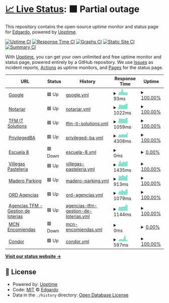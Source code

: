 # [📈 Live Status](https://porrale.github.io/status): <!--live status--> **🟧 Partial outage**

This repository contains the open-source uptime monitor and status page for [Edgardo](https://porrale.github.io/status), powered by [Upptime](https://github.com/upptime/upptime).

[![Uptime CI](https://github.com/porrale/status/workflows/Uptime%20CI/badge.svg)](https://github.com/porrale/status/actions?query=workflow%3A%22Uptime+CI%22)
[![Response Time CI](https://github.com/porrale/status/workflows/Response%20Time%20CI/badge.svg)](https://github.com/porrale/status/actions?query=workflow%3A%22Response+Time+CI%22)
[![Graphs CI](https://github.com/porrale/status/workflows/Graphs%20CI/badge.svg)](https://github.com/porrale/status/actions?query=workflow%3A%22Graphs+CI%22)
[![Static Site CI](https://github.com/porrale/status/workflows/Static%20Site%20CI/badge.svg)](https://github.com/porrale/status/actions?query=workflow%3A%22Static+Site+CI%22)
[![Summary CI](https://github.com/porrale/status/workflows/Summary%20CI/badge.svg)](https://github.com/porrale/status/actions?query=workflow%3A%22Summary+CI%22)

With [Upptime](https://upptime.js.org), you can get your own unlimited and free uptime monitor and status page, powered entirely by a GitHub repository. We use [Issues](https://github.com/porrale/status/issues) as incident reports, [Actions](https://github.com/porrale/status/actions) as uptime monitors, and [Pages](https://porrale.github.io/status) for the status page.

<!--start: status pages-->
<!-- This summary is generated by Upptime (https://github.com/upptime/upptime) -->
<!-- Do not edit this manually, your changes will be overwritten -->
<!-- prettier-ignore -->
| URL | Status | History | Response Time | Uptime |
| --- | ------ | ------- | ------------- | ------ |
| <img alt="" src="https://icons.duckduckgo.com/ip3/www.google.com.ico" height="13"> [Google](https://www.google.com) | 🟩 Up | [google.yml](https://github.com/porrale/status/commits/HEAD/history/google.yml) | <details><summary><img alt="Response time graph" src="./graphs/google/response-time-week.png" height="20"> 93ms</summary><br><a href="https://porrale.github.io/status/history/google"><img alt="Response time 110" src="https://img.shields.io/endpoint?url=https%3A%2F%2Fraw.githubusercontent.com%2Fporrale%2Fstatus%2FHEAD%2Fapi%2Fgoogle%2Fresponse-time.json"></a><br><a href="https://porrale.github.io/status/history/google"><img alt="24-hour response time 76" src="https://img.shields.io/endpoint?url=https%3A%2F%2Fraw.githubusercontent.com%2Fporrale%2Fstatus%2FHEAD%2Fapi%2Fgoogle%2Fresponse-time-day.json"></a><br><a href="https://porrale.github.io/status/history/google"><img alt="7-day response time 93" src="https://img.shields.io/endpoint?url=https%3A%2F%2Fraw.githubusercontent.com%2Fporrale%2Fstatus%2FHEAD%2Fapi%2Fgoogle%2Fresponse-time-week.json"></a><br><a href="https://porrale.github.io/status/history/google"><img alt="30-day response time 87" src="https://img.shields.io/endpoint?url=https%3A%2F%2Fraw.githubusercontent.com%2Fporrale%2Fstatus%2FHEAD%2Fapi%2Fgoogle%2Fresponse-time-month.json"></a><br><a href="https://porrale.github.io/status/history/google"><img alt="1-year response time 110" src="https://img.shields.io/endpoint?url=https%3A%2F%2Fraw.githubusercontent.com%2Fporrale%2Fstatus%2FHEAD%2Fapi%2Fgoogle%2Fresponse-time-year.json"></a></details> | <details><summary><a href="https://porrale.github.io/status/history/google">100.00%</a></summary><a href="https://porrale.github.io/status/history/google"><img alt="All-time uptime 100.00%" src="https://img.shields.io/endpoint?url=https%3A%2F%2Fraw.githubusercontent.com%2Fporrale%2Fstatus%2FHEAD%2Fapi%2Fgoogle%2Fuptime.json"></a><br><a href="https://porrale.github.io/status/history/google"><img alt="24-hour uptime 100.00%" src="https://img.shields.io/endpoint?url=https%3A%2F%2Fraw.githubusercontent.com%2Fporrale%2Fstatus%2FHEAD%2Fapi%2Fgoogle%2Fuptime-day.json"></a><br><a href="https://porrale.github.io/status/history/google"><img alt="7-day uptime 100.00%" src="https://img.shields.io/endpoint?url=https%3A%2F%2Fraw.githubusercontent.com%2Fporrale%2Fstatus%2FHEAD%2Fapi%2Fgoogle%2Fuptime-week.json"></a><br><a href="https://porrale.github.io/status/history/google"><img alt="30-day uptime 100.00%" src="https://img.shields.io/endpoint?url=https%3A%2F%2Fraw.githubusercontent.com%2Fporrale%2Fstatus%2FHEAD%2Fapi%2Fgoogle%2Fuptime-month.json"></a><br><a href="https://porrale.github.io/status/history/google"><img alt="1-year uptime 100.00%" src="https://img.shields.io/endpoint?url=https%3A%2F%2Fraw.githubusercontent.com%2Fporrale%2Fstatus%2FHEAD%2Fapi%2Fgoogle%2Fuptime-year.json"></a></details>
| <img alt="" src="https://icons.duckduckgo.com/ip3/notariar.com.ar.ico" height="13"> [Notariar](https://notariar.com.ar) | 🟩 Up | [notariar.yml](https://github.com/porrale/status/commits/HEAD/history/notariar.yml) | <details><summary><img alt="Response time graph" src="./graphs/notariar/response-time-week.png" height="20"> 1022ms</summary><br><a href="https://porrale.github.io/status/history/notariar"><img alt="Response time 1042" src="https://img.shields.io/endpoint?url=https%3A%2F%2Fraw.githubusercontent.com%2Fporrale%2Fstatus%2FHEAD%2Fapi%2Fnotariar%2Fresponse-time.json"></a><br><a href="https://porrale.github.io/status/history/notariar"><img alt="24-hour response time 1263" src="https://img.shields.io/endpoint?url=https%3A%2F%2Fraw.githubusercontent.com%2Fporrale%2Fstatus%2FHEAD%2Fapi%2Fnotariar%2Fresponse-time-day.json"></a><br><a href="https://porrale.github.io/status/history/notariar"><img alt="7-day response time 1022" src="https://img.shields.io/endpoint?url=https%3A%2F%2Fraw.githubusercontent.com%2Fporrale%2Fstatus%2FHEAD%2Fapi%2Fnotariar%2Fresponse-time-week.json"></a><br><a href="https://porrale.github.io/status/history/notariar"><img alt="30-day response time 986" src="https://img.shields.io/endpoint?url=https%3A%2F%2Fraw.githubusercontent.com%2Fporrale%2Fstatus%2FHEAD%2Fapi%2Fnotariar%2Fresponse-time-month.json"></a><br><a href="https://porrale.github.io/status/history/notariar"><img alt="1-year response time 1038" src="https://img.shields.io/endpoint?url=https%3A%2F%2Fraw.githubusercontent.com%2Fporrale%2Fstatus%2FHEAD%2Fapi%2Fnotariar%2Fresponse-time-year.json"></a></details> | <details><summary><a href="https://porrale.github.io/status/history/notariar">100.00%</a></summary><a href="https://porrale.github.io/status/history/notariar"><img alt="All-time uptime 99.64%" src="https://img.shields.io/endpoint?url=https%3A%2F%2Fraw.githubusercontent.com%2Fporrale%2Fstatus%2FHEAD%2Fapi%2Fnotariar%2Fuptime.json"></a><br><a href="https://porrale.github.io/status/history/notariar"><img alt="24-hour uptime 100.00%" src="https://img.shields.io/endpoint?url=https%3A%2F%2Fraw.githubusercontent.com%2Fporrale%2Fstatus%2FHEAD%2Fapi%2Fnotariar%2Fuptime-day.json"></a><br><a href="https://porrale.github.io/status/history/notariar"><img alt="7-day uptime 100.00%" src="https://img.shields.io/endpoint?url=https%3A%2F%2Fraw.githubusercontent.com%2Fporrale%2Fstatus%2FHEAD%2Fapi%2Fnotariar%2Fuptime-week.json"></a><br><a href="https://porrale.github.io/status/history/notariar"><img alt="30-day uptime 100.00%" src="https://img.shields.io/endpoint?url=https%3A%2F%2Fraw.githubusercontent.com%2Fporrale%2Fstatus%2FHEAD%2Fapi%2Fnotariar%2Fuptime-month.json"></a><br><a href="https://porrale.github.io/status/history/notariar"><img alt="1-year uptime 99.58%" src="https://img.shields.io/endpoint?url=https%3A%2F%2Fraw.githubusercontent.com%2Fporrale%2Fstatus%2FHEAD%2Fapi%2Fnotariar%2Fuptime-year.json"></a></details>
| <img alt="" src="https://icons.duckduckgo.com/ip3/tfmit.com.ico" height="13"> [TFM IT Solutions](https://tfmit.com) | 🟩 Up | [tfm-it-solutions.yml](https://github.com/porrale/status/commits/HEAD/history/tfm-it-solutions.yml) | <details><summary><img alt="Response time graph" src="./graphs/tfm-it-solutions/response-time-week.png" height="20"> 1059ms</summary><br><a href="https://porrale.github.io/status/history/tfm-it-solutions"><img alt="Response time 1135" src="https://img.shields.io/endpoint?url=https%3A%2F%2Fraw.githubusercontent.com%2Fporrale%2Fstatus%2FHEAD%2Fapi%2Ftfm-it-solutions%2Fresponse-time.json"></a><br><a href="https://porrale.github.io/status/history/tfm-it-solutions"><img alt="24-hour response time 1213" src="https://img.shields.io/endpoint?url=https%3A%2F%2Fraw.githubusercontent.com%2Fporrale%2Fstatus%2FHEAD%2Fapi%2Ftfm-it-solutions%2Fresponse-time-day.json"></a><br><a href="https://porrale.github.io/status/history/tfm-it-solutions"><img alt="7-day response time 1059" src="https://img.shields.io/endpoint?url=https%3A%2F%2Fraw.githubusercontent.com%2Fporrale%2Fstatus%2FHEAD%2Fapi%2Ftfm-it-solutions%2Fresponse-time-week.json"></a><br><a href="https://porrale.github.io/status/history/tfm-it-solutions"><img alt="30-day response time 1033" src="https://img.shields.io/endpoint?url=https%3A%2F%2Fraw.githubusercontent.com%2Fporrale%2Fstatus%2FHEAD%2Fapi%2Ftfm-it-solutions%2Fresponse-time-month.json"></a><br><a href="https://porrale.github.io/status/history/tfm-it-solutions"><img alt="1-year response time 1133" src="https://img.shields.io/endpoint?url=https%3A%2F%2Fraw.githubusercontent.com%2Fporrale%2Fstatus%2FHEAD%2Fapi%2Ftfm-it-solutions%2Fresponse-time-year.json"></a></details> | <details><summary><a href="https://porrale.github.io/status/history/tfm-it-solutions">100.00%</a></summary><a href="https://porrale.github.io/status/history/tfm-it-solutions"><img alt="All-time uptime 99.78%" src="https://img.shields.io/endpoint?url=https%3A%2F%2Fraw.githubusercontent.com%2Fporrale%2Fstatus%2FHEAD%2Fapi%2Ftfm-it-solutions%2Fuptime.json"></a><br><a href="https://porrale.github.io/status/history/tfm-it-solutions"><img alt="24-hour uptime 100.00%" src="https://img.shields.io/endpoint?url=https%3A%2F%2Fraw.githubusercontent.com%2Fporrale%2Fstatus%2FHEAD%2Fapi%2Ftfm-it-solutions%2Fuptime-day.json"></a><br><a href="https://porrale.github.io/status/history/tfm-it-solutions"><img alt="7-day uptime 100.00%" src="https://img.shields.io/endpoint?url=https%3A%2F%2Fraw.githubusercontent.com%2Fporrale%2Fstatus%2FHEAD%2Fapi%2Ftfm-it-solutions%2Fuptime-week.json"></a><br><a href="https://porrale.github.io/status/history/tfm-it-solutions"><img alt="30-day uptime 100.00%" src="https://img.shields.io/endpoint?url=https%3A%2F%2Fraw.githubusercontent.com%2Fporrale%2Fstatus%2FHEAD%2Fapi%2Ftfm-it-solutions%2Fuptime-month.json"></a><br><a href="https://porrale.github.io/status/history/tfm-it-solutions"><img alt="1-year uptime 99.70%" src="https://img.shields.io/endpoint?url=https%3A%2F%2Fraw.githubusercontent.com%2Fporrale%2Fstatus%2FHEAD%2Fapi%2Ftfm-it-solutions%2Fuptime-year.json"></a></details>
| <img alt="" src="https://icons.duckduckgo.com/ip3/privilegedba.com.ar.ico" height="13"> [PrivilegedBA](https://privilegedba.com.ar) | 🟩 Up | [privileged-ba.yml](https://github.com/porrale/status/commits/HEAD/history/privileged-ba.yml) | <details><summary><img alt="Response time graph" src="./graphs/privileged-ba/response-time-week.png" height="20"> 4308ms</summary><br><a href="https://porrale.github.io/status/history/privileged-ba"><img alt="Response time 3846" src="https://img.shields.io/endpoint?url=https%3A%2F%2Fraw.githubusercontent.com%2Fporrale%2Fstatus%2FHEAD%2Fapi%2Fprivileged-ba%2Fresponse-time.json"></a><br><a href="https://porrale.github.io/status/history/privileged-ba"><img alt="24-hour response time 7647" src="https://img.shields.io/endpoint?url=https%3A%2F%2Fraw.githubusercontent.com%2Fporrale%2Fstatus%2FHEAD%2Fapi%2Fprivileged-ba%2Fresponse-time-day.json"></a><br><a href="https://porrale.github.io/status/history/privileged-ba"><img alt="7-day response time 4308" src="https://img.shields.io/endpoint?url=https%3A%2F%2Fraw.githubusercontent.com%2Fporrale%2Fstatus%2FHEAD%2Fapi%2Fprivileged-ba%2Fresponse-time-week.json"></a><br><a href="https://porrale.github.io/status/history/privileged-ba"><img alt="30-day response time 3833" src="https://img.shields.io/endpoint?url=https%3A%2F%2Fraw.githubusercontent.com%2Fporrale%2Fstatus%2FHEAD%2Fapi%2Fprivileged-ba%2Fresponse-time-month.json"></a><br><a href="https://porrale.github.io/status/history/privileged-ba"><img alt="1-year response time 3909" src="https://img.shields.io/endpoint?url=https%3A%2F%2Fraw.githubusercontent.com%2Fporrale%2Fstatus%2FHEAD%2Fapi%2Fprivileged-ba%2Fresponse-time-year.json"></a></details> | <details><summary><a href="https://porrale.github.io/status/history/privileged-ba">100.00%</a></summary><a href="https://porrale.github.io/status/history/privileged-ba"><img alt="All-time uptime 93.68%" src="https://img.shields.io/endpoint?url=https%3A%2F%2Fraw.githubusercontent.com%2Fporrale%2Fstatus%2FHEAD%2Fapi%2Fprivileged-ba%2Fuptime.json"></a><br><a href="https://porrale.github.io/status/history/privileged-ba"><img alt="24-hour uptime 100.00%" src="https://img.shields.io/endpoint?url=https%3A%2F%2Fraw.githubusercontent.com%2Fporrale%2Fstatus%2FHEAD%2Fapi%2Fprivileged-ba%2Fuptime-day.json"></a><br><a href="https://porrale.github.io/status/history/privileged-ba"><img alt="7-day uptime 100.00%" src="https://img.shields.io/endpoint?url=https%3A%2F%2Fraw.githubusercontent.com%2Fporrale%2Fstatus%2FHEAD%2Fapi%2Fprivileged-ba%2Fuptime-week.json"></a><br><a href="https://porrale.github.io/status/history/privileged-ba"><img alt="30-day uptime 99.48%" src="https://img.shields.io/endpoint?url=https%3A%2F%2Fraw.githubusercontent.com%2Fporrale%2Fstatus%2FHEAD%2Fapi%2Fprivileged-ba%2Fuptime-month.json"></a><br><a href="https://porrale.github.io/status/history/privileged-ba"><img alt="1-year uptime 99.47%" src="https://img.shields.io/endpoint?url=https%3A%2F%2Fraw.githubusercontent.com%2Fporrale%2Fstatus%2FHEAD%2Fapi%2Fprivileged-ba%2Fuptime-year.json"></a></details>
| <img alt="" src="https://icons.duckduckgo.com/ip3/portaleducativoes8pilar.com.ar.ico" height="13"> [Escuela 8](https://portaleducativoes8pilar.com.ar) | 🟥 Down | [escuela-8.yml](https://github.com/porrale/status/commits/HEAD/history/escuela-8.yml) | <details><summary><img alt="Response time graph" src="./graphs/escuela-8/response-time-week.png" height="20"> 0ms</summary><br><a href="https://porrale.github.io/status/history/escuela-8"><img alt="Response time 1562" src="https://img.shields.io/endpoint?url=https%3A%2F%2Fraw.githubusercontent.com%2Fporrale%2Fstatus%2FHEAD%2Fapi%2Fescuela-8%2Fresponse-time.json"></a><br><a href="https://porrale.github.io/status/history/escuela-8"><img alt="24-hour response time 0" src="https://img.shields.io/endpoint?url=https%3A%2F%2Fraw.githubusercontent.com%2Fporrale%2Fstatus%2FHEAD%2Fapi%2Fescuela-8%2Fresponse-time-day.json"></a><br><a href="https://porrale.github.io/status/history/escuela-8"><img alt="7-day response time 0" src="https://img.shields.io/endpoint?url=https%3A%2F%2Fraw.githubusercontent.com%2Fporrale%2Fstatus%2FHEAD%2Fapi%2Fescuela-8%2Fresponse-time-week.json"></a><br><a href="https://porrale.github.io/status/history/escuela-8"><img alt="30-day response time 10883" src="https://img.shields.io/endpoint?url=https%3A%2F%2Fraw.githubusercontent.com%2Fporrale%2Fstatus%2FHEAD%2Fapi%2Fescuela-8%2Fresponse-time-month.json"></a><br><a href="https://porrale.github.io/status/history/escuela-8"><img alt="1-year response time 1695" src="https://img.shields.io/endpoint?url=https%3A%2F%2Fraw.githubusercontent.com%2Fporrale%2Fstatus%2FHEAD%2Fapi%2Fescuela-8%2Fresponse-time-year.json"></a></details> | <details><summary><a href="https://porrale.github.io/status/history/escuela-8">0.00%</a></summary><a href="https://porrale.github.io/status/history/escuela-8"><img alt="All-time uptime 93.23%" src="https://img.shields.io/endpoint?url=https%3A%2F%2Fraw.githubusercontent.com%2Fporrale%2Fstatus%2FHEAD%2Fapi%2Fescuela-8%2Fuptime.json"></a><br><a href="https://porrale.github.io/status/history/escuela-8"><img alt="24-hour uptime 0.00%" src="https://img.shields.io/endpoint?url=https%3A%2F%2Fraw.githubusercontent.com%2Fporrale%2Fstatus%2FHEAD%2Fapi%2Fescuela-8%2Fuptime-day.json"></a><br><a href="https://porrale.github.io/status/history/escuela-8"><img alt="7-day uptime 0.00%" src="https://img.shields.io/endpoint?url=https%3A%2F%2Fraw.githubusercontent.com%2Fporrale%2Fstatus%2FHEAD%2Fapi%2Fescuela-8%2Fuptime-week.json"></a><br><a href="https://porrale.github.io/status/history/escuela-8"><img alt="30-day uptime 0.00%" src="https://img.shields.io/endpoint?url=https%3A%2F%2Fraw.githubusercontent.com%2Fporrale%2Fstatus%2FHEAD%2Fapi%2Fescuela-8%2Fuptime-month.json"></a><br><a href="https://porrale.github.io/status/history/escuela-8"><img alt="1-year uptime 87.77%" src="https://img.shields.io/endpoint?url=https%3A%2F%2Fraw.githubusercontent.com%2Fporrale%2Fstatus%2FHEAD%2Fapi%2Fescuela-8%2Fuptime-year.json"></a></details>
| <img alt="" src="https://icons.duckduckgo.com/ip3/andreavillegasapp.com.ico" height="13"> [Villegas Pasteleria](https://andreavillegasapp.com) | 🟩 Up | [villegas-pasteleria.yml](https://github.com/porrale/status/commits/HEAD/history/villegas-pasteleria.yml) | <details><summary><img alt="Response time graph" src="./graphs/villegas-pasteleria/response-time-week.png" height="20"> 1435ms</summary><br><a href="https://porrale.github.io/status/history/villegas-pasteleria"><img alt="Response time 1477" src="https://img.shields.io/endpoint?url=https%3A%2F%2Fraw.githubusercontent.com%2Fporrale%2Fstatus%2FHEAD%2Fapi%2Fvillegas-pasteleria%2Fresponse-time.json"></a><br><a href="https://porrale.github.io/status/history/villegas-pasteleria"><img alt="24-hour response time 1620" src="https://img.shields.io/endpoint?url=https%3A%2F%2Fraw.githubusercontent.com%2Fporrale%2Fstatus%2FHEAD%2Fapi%2Fvillegas-pasteleria%2Fresponse-time-day.json"></a><br><a href="https://porrale.github.io/status/history/villegas-pasteleria"><img alt="7-day response time 1435" src="https://img.shields.io/endpoint?url=https%3A%2F%2Fraw.githubusercontent.com%2Fporrale%2Fstatus%2FHEAD%2Fapi%2Fvillegas-pasteleria%2Fresponse-time-week.json"></a><br><a href="https://porrale.github.io/status/history/villegas-pasteleria"><img alt="30-day response time 1399" src="https://img.shields.io/endpoint?url=https%3A%2F%2Fraw.githubusercontent.com%2Fporrale%2Fstatus%2FHEAD%2Fapi%2Fvillegas-pasteleria%2Fresponse-time-month.json"></a><br><a href="https://porrale.github.io/status/history/villegas-pasteleria"><img alt="1-year response time 1496" src="https://img.shields.io/endpoint?url=https%3A%2F%2Fraw.githubusercontent.com%2Fporrale%2Fstatus%2FHEAD%2Fapi%2Fvillegas-pasteleria%2Fresponse-time-year.json"></a></details> | <details><summary><a href="https://porrale.github.io/status/history/villegas-pasteleria">100.00%</a></summary><a href="https://porrale.github.io/status/history/villegas-pasteleria"><img alt="All-time uptime 98.86%" src="https://img.shields.io/endpoint?url=https%3A%2F%2Fraw.githubusercontent.com%2Fporrale%2Fstatus%2FHEAD%2Fapi%2Fvillegas-pasteleria%2Fuptime.json"></a><br><a href="https://porrale.github.io/status/history/villegas-pasteleria"><img alt="24-hour uptime 100.00%" src="https://img.shields.io/endpoint?url=https%3A%2F%2Fraw.githubusercontent.com%2Fporrale%2Fstatus%2FHEAD%2Fapi%2Fvillegas-pasteleria%2Fuptime-day.json"></a><br><a href="https://porrale.github.io/status/history/villegas-pasteleria"><img alt="7-day uptime 100.00%" src="https://img.shields.io/endpoint?url=https%3A%2F%2Fraw.githubusercontent.com%2Fporrale%2Fstatus%2FHEAD%2Fapi%2Fvillegas-pasteleria%2Fuptime-week.json"></a><br><a href="https://porrale.github.io/status/history/villegas-pasteleria"><img alt="30-day uptime 84.21%" src="https://img.shields.io/endpoint?url=https%3A%2F%2Fraw.githubusercontent.com%2Fporrale%2Fstatus%2FHEAD%2Fapi%2Fvillegas-pasteleria%2Fuptime-month.json"></a><br><a href="https://porrale.github.io/status/history/villegas-pasteleria"><img alt="1-year uptime 97.98%" src="https://img.shields.io/endpoint?url=https%3A%2F%2Fraw.githubusercontent.com%2Fporrale%2Fstatus%2FHEAD%2Fapi%2Fvillegas-pasteleria%2Fuptime-year.json"></a></details>
| <img alt="" src="https://icons.duckduckgo.com/ip3/maderoparking.com.ico" height="13"> [Madero Parking](https://maderoparking.com) | 🟩 Up | [madero-parking.yml](https://github.com/porrale/status/commits/HEAD/history/madero-parking.yml) | <details><summary><img alt="Response time graph" src="./graphs/madero-parking/response-time-week.png" height="20"> 913ms</summary><br><a href="https://porrale.github.io/status/history/madero-parking"><img alt="Response time 979" src="https://img.shields.io/endpoint?url=https%3A%2F%2Fraw.githubusercontent.com%2Fporrale%2Fstatus%2FHEAD%2Fapi%2Fmadero-parking%2Fresponse-time.json"></a><br><a href="https://porrale.github.io/status/history/madero-parking"><img alt="24-hour response time 1043" src="https://img.shields.io/endpoint?url=https%3A%2F%2Fraw.githubusercontent.com%2Fporrale%2Fstatus%2FHEAD%2Fapi%2Fmadero-parking%2Fresponse-time-day.json"></a><br><a href="https://porrale.github.io/status/history/madero-parking"><img alt="7-day response time 913" src="https://img.shields.io/endpoint?url=https%3A%2F%2Fraw.githubusercontent.com%2Fporrale%2Fstatus%2FHEAD%2Fapi%2Fmadero-parking%2Fresponse-time-week.json"></a><br><a href="https://porrale.github.io/status/history/madero-parking"><img alt="30-day response time 1014" src="https://img.shields.io/endpoint?url=https%3A%2F%2Fraw.githubusercontent.com%2Fporrale%2Fstatus%2FHEAD%2Fapi%2Fmadero-parking%2Fresponse-time-month.json"></a><br><a href="https://porrale.github.io/status/history/madero-parking"><img alt="1-year response time 971" src="https://img.shields.io/endpoint?url=https%3A%2F%2Fraw.githubusercontent.com%2Fporrale%2Fstatus%2FHEAD%2Fapi%2Fmadero-parking%2Fresponse-time-year.json"></a></details> | <details><summary><a href="https://porrale.github.io/status/history/madero-parking">100.00%</a></summary><a href="https://porrale.github.io/status/history/madero-parking"><img alt="All-time uptime 99.68%" src="https://img.shields.io/endpoint?url=https%3A%2F%2Fraw.githubusercontent.com%2Fporrale%2Fstatus%2FHEAD%2Fapi%2Fmadero-parking%2Fuptime.json"></a><br><a href="https://porrale.github.io/status/history/madero-parking"><img alt="24-hour uptime 100.00%" src="https://img.shields.io/endpoint?url=https%3A%2F%2Fraw.githubusercontent.com%2Fporrale%2Fstatus%2FHEAD%2Fapi%2Fmadero-parking%2Fuptime-day.json"></a><br><a href="https://porrale.github.io/status/history/madero-parking"><img alt="7-day uptime 100.00%" src="https://img.shields.io/endpoint?url=https%3A%2F%2Fraw.githubusercontent.com%2Fporrale%2Fstatus%2FHEAD%2Fapi%2Fmadero-parking%2Fuptime-week.json"></a><br><a href="https://porrale.github.io/status/history/madero-parking"><img alt="30-day uptime 100.00%" src="https://img.shields.io/endpoint?url=https%3A%2F%2Fraw.githubusercontent.com%2Fporrale%2Fstatus%2FHEAD%2Fapi%2Fmadero-parking%2Fuptime-month.json"></a><br><a href="https://porrale.github.io/status/history/madero-parking"><img alt="1-year uptime 99.56%" src="https://img.shields.io/endpoint?url=https%3A%2F%2Fraw.githubusercontent.com%2Fporrale%2Fstatus%2FHEAD%2Fapi%2Fmadero-parking%2Fuptime-year.json"></a></details>
| <img alt="" src="https://icons.duckduckgo.com/ip3/ordagencias.com.ar.ico" height="13"> [ORD Agencias](https://ordagencias.com.ar) | 🟩 Up | [ord-agencias.yml](https://github.com/porrale/status/commits/HEAD/history/ord-agencias.yml) | <details><summary><img alt="Response time graph" src="./graphs/ord-agencias/response-time-week.png" height="20"> 1079ms</summary><br><a href="https://porrale.github.io/status/history/ord-agencias"><img alt="Response time 1216" src="https://img.shields.io/endpoint?url=https%3A%2F%2Fraw.githubusercontent.com%2Fporrale%2Fstatus%2FHEAD%2Fapi%2Ford-agencias%2Fresponse-time.json"></a><br><a href="https://porrale.github.io/status/history/ord-agencias"><img alt="24-hour response time 1406" src="https://img.shields.io/endpoint?url=https%3A%2F%2Fraw.githubusercontent.com%2Fporrale%2Fstatus%2FHEAD%2Fapi%2Ford-agencias%2Fresponse-time-day.json"></a><br><a href="https://porrale.github.io/status/history/ord-agencias"><img alt="7-day response time 1079" src="https://img.shields.io/endpoint?url=https%3A%2F%2Fraw.githubusercontent.com%2Fporrale%2Fstatus%2FHEAD%2Fapi%2Ford-agencias%2Fresponse-time-week.json"></a><br><a href="https://porrale.github.io/status/history/ord-agencias"><img alt="30-day response time 1049" src="https://img.shields.io/endpoint?url=https%3A%2F%2Fraw.githubusercontent.com%2Fporrale%2Fstatus%2FHEAD%2Fapi%2Ford-agencias%2Fresponse-time-month.json"></a><br><a href="https://porrale.github.io/status/history/ord-agencias"><img alt="1-year response time 1220" src="https://img.shields.io/endpoint?url=https%3A%2F%2Fraw.githubusercontent.com%2Fporrale%2Fstatus%2FHEAD%2Fapi%2Ford-agencias%2Fresponse-time-year.json"></a></details> | <details><summary><a href="https://porrale.github.io/status/history/ord-agencias">100.00%</a></summary><a href="https://porrale.github.io/status/history/ord-agencias"><img alt="All-time uptime 99.91%" src="https://img.shields.io/endpoint?url=https%3A%2F%2Fraw.githubusercontent.com%2Fporrale%2Fstatus%2FHEAD%2Fapi%2Ford-agencias%2Fuptime.json"></a><br><a href="https://porrale.github.io/status/history/ord-agencias"><img alt="24-hour uptime 100.00%" src="https://img.shields.io/endpoint?url=https%3A%2F%2Fraw.githubusercontent.com%2Fporrale%2Fstatus%2FHEAD%2Fapi%2Ford-agencias%2Fuptime-day.json"></a><br><a href="https://porrale.github.io/status/history/ord-agencias"><img alt="7-day uptime 100.00%" src="https://img.shields.io/endpoint?url=https%3A%2F%2Fraw.githubusercontent.com%2Fporrale%2Fstatus%2FHEAD%2Fapi%2Ford-agencias%2Fuptime-week.json"></a><br><a href="https://porrale.github.io/status/history/ord-agencias"><img alt="30-day uptime 100.00%" src="https://img.shields.io/endpoint?url=https%3A%2F%2Fraw.githubusercontent.com%2Fporrale%2Fstatus%2FHEAD%2Fapi%2Ford-agencias%2Fuptime-month.json"></a><br><a href="https://porrale.github.io/status/history/ord-agencias"><img alt="1-year uptime 99.87%" src="https://img.shields.io/endpoint?url=https%3A%2F%2Fraw.githubusercontent.com%2Fporrale%2Fstatus%2FHEAD%2Fapi%2Ford-agencias%2Fuptime-year.json"></a></details>
| <img alt="" src="https://icons.duckduckgo.com/ip3/agenciastfm.com.ar.ico" height="13"> [Agencias TFM - Gestion de loterias](https://agenciastfm.com.ar) | 🟩 Up | [agencias-tfm-gestion-de-loterias.yml](https://github.com/porrale/status/commits/HEAD/history/agencias-tfm-gestion-de-loterias.yml) | <details><summary><img alt="Response time graph" src="./graphs/agencias-tfm-gestion-de-loterias/response-time-week.png" height="20"> 1144ms</summary><br><a href="https://porrale.github.io/status/history/agencias-tfm-gestion-de-loterias"><img alt="Response time 1603" src="https://img.shields.io/endpoint?url=https%3A%2F%2Fraw.githubusercontent.com%2Fporrale%2Fstatus%2FHEAD%2Fapi%2Fagencias-tfm-gestion-de-loterias%2Fresponse-time.json"></a><br><a href="https://porrale.github.io/status/history/agencias-tfm-gestion-de-loterias"><img alt="24-hour response time 1249" src="https://img.shields.io/endpoint?url=https%3A%2F%2Fraw.githubusercontent.com%2Fporrale%2Fstatus%2FHEAD%2Fapi%2Fagencias-tfm-gestion-de-loterias%2Fresponse-time-day.json"></a><br><a href="https://porrale.github.io/status/history/agencias-tfm-gestion-de-loterias"><img alt="7-day response time 1144" src="https://img.shields.io/endpoint?url=https%3A%2F%2Fraw.githubusercontent.com%2Fporrale%2Fstatus%2FHEAD%2Fapi%2Fagencias-tfm-gestion-de-loterias%2Fresponse-time-week.json"></a><br><a href="https://porrale.github.io/status/history/agencias-tfm-gestion-de-loterias"><img alt="30-day response time 1518" src="https://img.shields.io/endpoint?url=https%3A%2F%2Fraw.githubusercontent.com%2Fporrale%2Fstatus%2FHEAD%2Fapi%2Fagencias-tfm-gestion-de-loterias%2Fresponse-time-month.json"></a><br><a href="https://porrale.github.io/status/history/agencias-tfm-gestion-de-loterias"><img alt="1-year response time 1722" src="https://img.shields.io/endpoint?url=https%3A%2F%2Fraw.githubusercontent.com%2Fporrale%2Fstatus%2FHEAD%2Fapi%2Fagencias-tfm-gestion-de-loterias%2Fresponse-time-year.json"></a></details> | <details><summary><a href="https://porrale.github.io/status/history/agencias-tfm-gestion-de-loterias">100.00%</a></summary><a href="https://porrale.github.io/status/history/agencias-tfm-gestion-de-loterias"><img alt="All-time uptime 99.92%" src="https://img.shields.io/endpoint?url=https%3A%2F%2Fraw.githubusercontent.com%2Fporrale%2Fstatus%2FHEAD%2Fapi%2Fagencias-tfm-gestion-de-loterias%2Fuptime.json"></a><br><a href="https://porrale.github.io/status/history/agencias-tfm-gestion-de-loterias"><img alt="24-hour uptime 100.00%" src="https://img.shields.io/endpoint?url=https%3A%2F%2Fraw.githubusercontent.com%2Fporrale%2Fstatus%2FHEAD%2Fapi%2Fagencias-tfm-gestion-de-loterias%2Fuptime-day.json"></a><br><a href="https://porrale.github.io/status/history/agencias-tfm-gestion-de-loterias"><img alt="7-day uptime 100.00%" src="https://img.shields.io/endpoint?url=https%3A%2F%2Fraw.githubusercontent.com%2Fporrale%2Fstatus%2FHEAD%2Fapi%2Fagencias-tfm-gestion-de-loterias%2Fuptime-week.json"></a><br><a href="https://porrale.github.io/status/history/agencias-tfm-gestion-de-loterias"><img alt="30-day uptime 100.00%" src="https://img.shields.io/endpoint?url=https%3A%2F%2Fraw.githubusercontent.com%2Fporrale%2Fstatus%2FHEAD%2Fapi%2Fagencias-tfm-gestion-de-loterias%2Fuptime-month.json"></a><br><a href="https://porrale.github.io/status/history/agencias-tfm-gestion-de-loterias"><img alt="1-year uptime 99.89%" src="https://img.shields.io/endpoint?url=https%3A%2F%2Fraw.githubusercontent.com%2Fporrale%2Fstatus%2FHEAD%2Fapi%2Fagencias-tfm-gestion-de-loterias%2Fuptime-year.json"></a></details>
| <img alt="" src="https://icons.duckduckgo.com/ip3/mcnencomiendas.com.ar.ico" height="13"> [MCN Encomiendas](https://mcnencomiendas.com.ar) | 🟥 Down | [mcn-encomiendas.yml](https://github.com/porrale/status/commits/HEAD/history/mcn-encomiendas.yml) | <details><summary><img alt="Response time graph" src="./graphs/mcn-encomiendas/response-time-week.png" height="20"> 0ms</summary><br><a href="https://porrale.github.io/status/history/mcn-encomiendas"><img alt="Response time 1260" src="https://img.shields.io/endpoint?url=https%3A%2F%2Fraw.githubusercontent.com%2Fporrale%2Fstatus%2FHEAD%2Fapi%2Fmcn-encomiendas%2Fresponse-time.json"></a><br><a href="https://porrale.github.io/status/history/mcn-encomiendas"><img alt="24-hour response time 0" src="https://img.shields.io/endpoint?url=https%3A%2F%2Fraw.githubusercontent.com%2Fporrale%2Fstatus%2FHEAD%2Fapi%2Fmcn-encomiendas%2Fresponse-time-day.json"></a><br><a href="https://porrale.github.io/status/history/mcn-encomiendas"><img alt="7-day response time 0" src="https://img.shields.io/endpoint?url=https%3A%2F%2Fraw.githubusercontent.com%2Fporrale%2Fstatus%2FHEAD%2Fapi%2Fmcn-encomiendas%2Fresponse-time-week.json"></a><br><a href="https://porrale.github.io/status/history/mcn-encomiendas"><img alt="30-day response time 0" src="https://img.shields.io/endpoint?url=https%3A%2F%2Fraw.githubusercontent.com%2Fporrale%2Fstatus%2FHEAD%2Fapi%2Fmcn-encomiendas%2Fresponse-time-month.json"></a><br><a href="https://porrale.github.io/status/history/mcn-encomiendas"><img alt="1-year response time 1234" src="https://img.shields.io/endpoint?url=https%3A%2F%2Fraw.githubusercontent.com%2Fporrale%2Fstatus%2FHEAD%2Fapi%2Fmcn-encomiendas%2Fresponse-time-year.json"></a></details> | <details><summary><a href="https://porrale.github.io/status/history/mcn-encomiendas">0.00%</a></summary><a href="https://porrale.github.io/status/history/mcn-encomiendas"><img alt="All-time uptime 64.09%" src="https://img.shields.io/endpoint?url=https%3A%2F%2Fraw.githubusercontent.com%2Fporrale%2Fstatus%2FHEAD%2Fapi%2Fmcn-encomiendas%2Fuptime.json"></a><br><a href="https://porrale.github.io/status/history/mcn-encomiendas"><img alt="24-hour uptime 0.00%" src="https://img.shields.io/endpoint?url=https%3A%2F%2Fraw.githubusercontent.com%2Fporrale%2Fstatus%2FHEAD%2Fapi%2Fmcn-encomiendas%2Fuptime-day.json"></a><br><a href="https://porrale.github.io/status/history/mcn-encomiendas"><img alt="7-day uptime 0.00%" src="https://img.shields.io/endpoint?url=https%3A%2F%2Fraw.githubusercontent.com%2Fporrale%2Fstatus%2FHEAD%2Fapi%2Fmcn-encomiendas%2Fuptime-week.json"></a><br><a href="https://porrale.github.io/status/history/mcn-encomiendas"><img alt="30-day uptime 0.00%" src="https://img.shields.io/endpoint?url=https%3A%2F%2Fraw.githubusercontent.com%2Fporrale%2Fstatus%2FHEAD%2Fapi%2Fmcn-encomiendas%2Fuptime-month.json"></a><br><a href="https://porrale.github.io/status/history/mcn-encomiendas"><img alt="1-year uptime 47.73%" src="https://img.shields.io/endpoint?url=https%3A%2F%2Fraw.githubusercontent.com%2Fporrale%2Fstatus%2FHEAD%2Fapi%2Fmcn-encomiendas%2Fuptime-year.json"></a></details>
| <img alt="" src="https://icons.duckduckgo.com/ip3/ascensorescondor.com.ico" height="13"> [Condor](https://ascensorescondor.com) | 🟩 Up | [condor.yml](https://github.com/porrale/status/commits/HEAD/history/condor.yml) | <details><summary><img alt="Response time graph" src="./graphs/condor/response-time-week.png" height="20"> 597ms</summary><br><a href="https://porrale.github.io/status/history/condor"><img alt="Response time 639" src="https://img.shields.io/endpoint?url=https%3A%2F%2Fraw.githubusercontent.com%2Fporrale%2Fstatus%2FHEAD%2Fapi%2Fcondor%2Fresponse-time.json"></a><br><a href="https://porrale.github.io/status/history/condor"><img alt="24-hour response time 303" src="https://img.shields.io/endpoint?url=https%3A%2F%2Fraw.githubusercontent.com%2Fporrale%2Fstatus%2FHEAD%2Fapi%2Fcondor%2Fresponse-time-day.json"></a><br><a href="https://porrale.github.io/status/history/condor"><img alt="7-day response time 597" src="https://img.shields.io/endpoint?url=https%3A%2F%2Fraw.githubusercontent.com%2Fporrale%2Fstatus%2FHEAD%2Fapi%2Fcondor%2Fresponse-time-week.json"></a><br><a href="https://porrale.github.io/status/history/condor"><img alt="30-day response time 526" src="https://img.shields.io/endpoint?url=https%3A%2F%2Fraw.githubusercontent.com%2Fporrale%2Fstatus%2FHEAD%2Fapi%2Fcondor%2Fresponse-time-month.json"></a><br><a href="https://porrale.github.io/status/history/condor"><img alt="1-year response time 639" src="https://img.shields.io/endpoint?url=https%3A%2F%2Fraw.githubusercontent.com%2Fporrale%2Fstatus%2FHEAD%2Fapi%2Fcondor%2Fresponse-time-year.json"></a></details> | <details><summary><a href="https://porrale.github.io/status/history/condor">100.00%</a></summary><a href="https://porrale.github.io/status/history/condor"><img alt="All-time uptime 98.07%" src="https://img.shields.io/endpoint?url=https%3A%2F%2Fraw.githubusercontent.com%2Fporrale%2Fstatus%2FHEAD%2Fapi%2Fcondor%2Fuptime.json"></a><br><a href="https://porrale.github.io/status/history/condor"><img alt="24-hour uptime 100.00%" src="https://img.shields.io/endpoint?url=https%3A%2F%2Fraw.githubusercontent.com%2Fporrale%2Fstatus%2FHEAD%2Fapi%2Fcondor%2Fuptime-day.json"></a><br><a href="https://porrale.github.io/status/history/condor"><img alt="7-day uptime 100.00%" src="https://img.shields.io/endpoint?url=https%3A%2F%2Fraw.githubusercontent.com%2Fporrale%2Fstatus%2FHEAD%2Fapi%2Fcondor%2Fuptime-week.json"></a><br><a href="https://porrale.github.io/status/history/condor"><img alt="30-day uptime 100.00%" src="https://img.shields.io/endpoint?url=https%3A%2F%2Fraw.githubusercontent.com%2Fporrale%2Fstatus%2FHEAD%2Fapi%2Fcondor%2Fuptime-month.json"></a><br><a href="https://porrale.github.io/status/history/condor"><img alt="1-year uptime 98.07%" src="https://img.shields.io/endpoint?url=https%3A%2F%2Fraw.githubusercontent.com%2Fporrale%2Fstatus%2FHEAD%2Fapi%2Fcondor%2Fuptime-year.json"></a></details>

<!--end: status pages-->

[**Visit our status website →**](https://porrale.github.io/status)

## 📄 License

- Powered by: [Upptime](https://github.com/upptime/upptime)
- Code: [MIT](./LICENSE) © [Edgardo](https://porrale.github.io/status)
- Data in the `./history` directory: [Open Database License](https://opendatacommons.org/licenses/odbl/1-0/)
